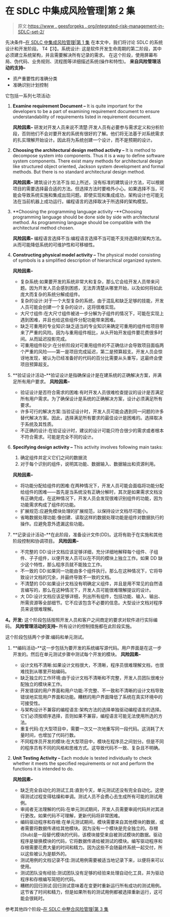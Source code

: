 # 在 SDLC 中集成风险管理|第 2 集

> 原文:[https://www . geesforgeks . org/integrated-risk-management-in-SDLC-set-2/](https://www.geeksforgeeks.org/integrating-risk-management-in-sdlc-set-2/)

先决条件–[在 SDLC 中集成风险管理|第 1 集](https://www.geeksforgeeks.org/integrating-risk-management-in-sdlc-set-1/)
在本文中，我们将讨论 SDLC 的系统设计和开发阶段。
T4【3】。系统设计:
这是软件开发生命周期的第二阶段，其中必须建立系统架构，并且需要解决所有记录的需求。
在这个阶段，使用屏幕布局、伪代码、业务规则、流程图等详细描述系统(操作和特性)。
**来自风险管理活动的支持–**

*   资产重要性的准确分类
*   准确识别计划控制

它包括一系列七项活动:

1.  **Examine requirement Document –** It is quite important for the developers to be a part of examining requirement document to ensure understandability of requirements listed in requirement document.

    **风险因素–**
    研发对开发人员来说不清楚:开发人员有必要参与需求定义和分析阶段，否则他们不会对要开发的系统有很好的了解。他们将无法基于对系统需求的扎实理解开始设计。因此将为系统创建一个设计，而不是预期的设计。

2.  **Choosing the architectural design method activity –** It is method to decompose system into components. Thus it is a way to define software system components. There exist many methods for architectural design like structured object oriented, Jackson system development and formal methods. But there is no standard architectural design method.

    **风险因素–**
    建筑设计方法不当:如上所述，没有标准的建筑设计方法，可以根据项目的需要选择最合适的方法。但选择方法时要格外小心。如果选择不当，可能会导致系统实施和集成出现问题。即使实现和集成成功，架构设计也可能无法在当前机器上成功运行。编程语言的选择取决于所选择的架构模型。

3.  **Choosing the programming language activity –**Choosing programming language should be done side by side with architectural method. As programming language should be compatible with the architectural method chosen.

    **风险因素–**
    编程语言选择不当:编程语言选择不当可能不支持选择的架构方法。从而可能降低系统的可维护性和可移植性。

4.  **Constructing physical model activity –** The physical model consisting of symbols is a simplified description of hierarchical organized system.

    **风险因素–**

    *   复杂系统:如果要开发的系统非常大和复杂，那么它会给开发人员带来问题。因为开发人员会感到困惑，无法弄清楚从哪里开始，以及如何将如此庞大而复杂的系统分解成组件。
    *   复杂的设计:对于一个大型复杂的系统，由于混乱和缺乏足够的技能，开发人员可能会创建一个复杂的设计，这将很难实现。
    *   大尺寸组件:在大尺寸组件被进一步分解为子组件的情况下，可能在实现上遇到困难，并且也给这些组件分配功能带来困难。
    *   缺乏可重用的专业知识:缺乏适当的专业知识来确定可重用的组件给项目带来了严重的风险。因为与重用组件相比，从头开始开发组件要花费很多时间。从而延迟投影完成。
    *   可重用组件较少:在分析阶段对可重用组件的不正确估计会导致项目面临两个严重的风险——第一是项目完成延迟，第二是预算超支。开发人员会惊讶地发现，被认为已经准备好的代码的百分比需要从头重写，这最终会使项目预算超支。
5.  **验证设计活动–**验证设计是指确保设计是在建系统的正确解决方案，并满足所有用户要求。
    **风险因素–**
    *   验证设计是否符合需求的困难:有时开发人员很难检查提议的设计是否满足所有用户需求。为了确保设计是系统的正确解决方案，设计必须满足所有要求。
    *   许多可行的解决方案:当验证设计时，开发人员可能会遇到同一问题的许多替代解决方案。因此，选择满足所有要求的最佳设计是困难的。选择取决于系统及其性质。
    *   不正确的设计:在验证设计时，建议的设计可能只符合很少的需求或者根本不符合需求。可能是完全不同的设计。
6.  **Specifying design activity –** This activity involves following main tasks:
    1.  确定组件并定义它们之间的数据流
    2.  对于每个识别的组件，说明其功能、数据输入、数据输出和资源利用。

    **风险因素–**

    *   将功能分配给组件的困难:在两种情况下，开发人员可能会面临将功能分配给组件的困难——首先是当系统没有正确分解时，其次是如果需求文档没有正确完成，在这种情况下，开发人员会发现很难识别组件的功能，因为功能需求构成了组件的功能。
    *   扩展规范:应避免模块处理的扩展规范，以保持设计文档尽可能小。
    *   省略数据处理功能:像创建、读取这样的数据处理功能是组件对数据执行的操作。应避免意外遗漏这些功能。
7.  **记录设计活动–**在此阶段，准备设计文件(DD)。这将有助于在实施和其他阶段控制和协调项目。
    **风险因素–**
    *   不完整的 DD:设计文档应该足够详细，充分详细地解释每个组件、子组件、子子组件，以便开发人员可以在不同的模块上独立工作。如果 DD 缺少这个特性，那么程序员就不能独立工作。
    *   不一致的 DD:如果同一功能由多个组件执行。那么在这种情况下，它将导致设计文档的冗余，并最终导致不一致的文档。
    *   不清楚的 DD:如果设计文档没有明确定义组件，并且是用不常见的自然语言编写的，那么在这种情况下，开发人员可能很难理解提议的设计。
    *   大 DD:设计文档应该足够详细，列出所有组件，包括功能、输入、输出、所需资源等全部细节。它不应该包含不必要的信息。大型设计文档对程序员来说很难理解。

**4。开发:**
这个阶段包括按照开发人员和客户之间商定的要求对软件进行实际编码。
**风险管理活动的支持–**
所有设计的控制措施都在此阶段实施。

这个阶段包括两个步骤:编码和单元测试。

1.  **编码活动–**这一步包括为要开发的系统编写源代码。用户界面是在这一步开发的。然后在单元测试步骤中测试每个开发的模块。
    **风险因素–**
    *   设计文档不清晰:如果设计文档很大，不清晰，程序员很难理解文档，也很难找到从哪里开始编码。
    *   缺乏独立的工作环境:由于设计文档不清晰和不完整，开发人员团队很难分配独立的模块来工作。
    *   开发错误的用户界面和用户功能:不完整、不一致和不清晰的设计文档导致错误地实现用户界面和功能。糟糕的用户界面降低了系统在真实环境中的可接受性。
    *   与架构设计不兼容的编程语言:架构方法的选择单独驱动编程语言的选择。它们必须按顺序选择，否则如果不兼容，编程语言可能无法使用所选的方法。
    *   重复代码:在大型项目中，需要一次又一次地重写同一段代码。这消耗了大量时间，也增加了代码行数。
    *   不同程序员开发的模块:在大型项目中，模块在程序员之间划分。但是不同的程序员有不同的风格和思维方式。这导致代码不一致、复杂且不明确。
2.  **Unit Testing Activity –** Each module is tested individually to check whether it meets the specified requirements or not and perform the functions it is intended to do.

    **风险因素–**

    *   缺乏完全自动化的测试工具:直到今天，单元测试还没有完全自动化。这使得测试过程变得枯燥和单调。测试人员不会费心去生成所有可能的测试用例。
    *   审阅者无法理解的代码:在单元测试期间，开发人员需要审阅代码并对其进行更改。如果代码不可理解，更新代码将非常困难。
    *   编码驱动程序和存根:在单元测试期间，模块需要来自其他模块的数据，或者需要将数据传递给其他模块。因为没有一个模块是完全独立的。存根(Stub)是一段替代模块的代码，该模块接受来自被测试模块的数据。驱动程序是替换模块的代码，它将数据传递给被测试的模块。编写驱动程序和存根需要花费大量的时间和精力。因为这些不会随最终系统一起交付，所以这些被认为是额外的。
    *   测试用例的文档记录不佳:测试用例需要被适当地记录下来，以便将来可以使用。
    *   测试团队没有经验:测试团队没有足够的经验来处理自动化工具，并为驱动程序和存根编写简短的代码。
    *   糟糕的回归测试:回归测试意味着在变更时重新运行所有成功的测试用例。这节省了时间和精力，但是如果所有的测试用例都被选择重新运行，这可能会很耗时。

参考其他四个阶段–[在 SDLC 中整合风险管理|第 3 集](https://www.geeksforgeeks.org/integrating-risk-management-in-sdlc-set-3/)